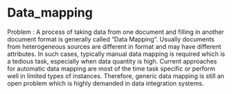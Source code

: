 # Data_mapping
Problem :
A process of taking data from one document and filling in another document format is generally called “Data Mapping”. Usually documents from heterogeneous sources are different in format and may have different attributes. In such cases, typically manual data mapping is required which is a tedious task, especially when data quantity is high. Current approaches for automatic data mapping are most of the time task specific or perform well in limited types of instances. Therefore, generic data mapping is still an open problem which is highly demanded in data integration systems.
